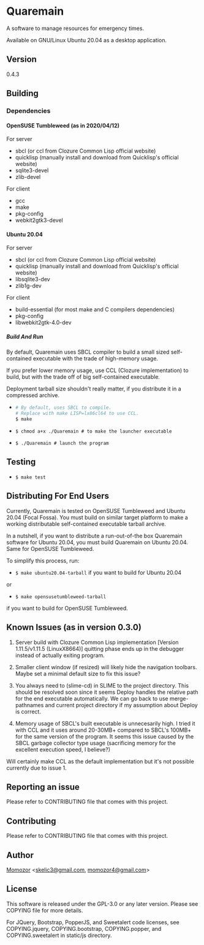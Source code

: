 # Quaremain

A software to manage resources for emergency times. 

Available on GNU/Linux Ubuntu 20.04 as a desktop application.


## Version

0.4.3


## Building

### Dependencies

#### OpenSUSE Tumbleweed (as in 2020/04/12)

For server

- sbcl (or ccl from Clozure Common Lisp official website)
- quicklisp (manually install and download from Quicklisp's official website)
- sqlite3-devel
- zlib-devel

For client

- gcc
- make
- pkg-config
- webkit2gtk3-devel

#### Ubuntu 20.04

For server

- sbcl (or ccl from Clozure Common Lisp official website)
- quicklisp (manually install and download from Quicklisp's official website)
- libsqlite3-dev
- zlib1g-dev

For client

- build-essential (for most make and C compilers dependencies)
- pkg-config
- libwebkit2gtk-4.0-dev


##### Build And Run

By default, Quaremain uses SBCL compiler to build a small sized
self-contained executable with the trade of high-memory usage.

If you prefer lower memory usage, use CCL (Clozure implementation) to build,
but with the trade off of big self-contained executable.

Deployment tarball size shouldn't really matter,
if you distribute it in a compressed archive.

- ```sh
  # By default, uses SBCL to compile.
  # Replace with make LISP=lx86cl64 to use CCL.
  $ make
  ```
  
- `$ chmod a+x ./Quaremain # to make the launcher executable`
- `$ ./Quaremain # launch the program`

## Testing

- `$ make test`

## Distributing For End Users

Currently, Quaremain is tested on OpenSUSE Tumbleweed and
Ubuntu 20.04 (Focal Fossa). You must build on similar target platform
to make a working distributable self-contained executable tarball archive.

In a nutshell, if you want to distribute a run-out-of-the box Quaremain
software for Ubuntu 20.04, you must build Quaremain on Ubuntu 20.04. Same
for OpenSUSE Tumbleweed.

To simplify this process, run:

- `$ make ubuntu20.04-tarball` if you want to build for Ubuntu 20.04

or

- `$ make opensusetumbleweed-tarball`

if you want to build for OpenSUSE Tumbleweed.

## Known Issues (as in version 0.3.0)

1. Server build with Clozure Common Lisp implementation [Version 1.11.5/v1.11.5
(LinuxX8664)] quitting phase ends up in the debugger instead of actually exiting
program.

2. Smaller client window (if resized) will likely hide the navigation toolbars.
Maybe set a minimal default size to fix this issue?

3. You always need to (slime-cd) in SLIME to the project directory. This
should be resolved soon since it seems Deploy handles the relative
path for the end executable automatically. We can go back to
use merge-pathnames and current project directory if my
assumption about Deploy is correct.

4. Memory usage of SBCL's built executable is unnecesarily high.
I tried it with CCL and it uses around 20-30MB+ compared to
SBCL's 100MB+ for the same version of the program.
It seems this issue caused by the SBCL garbage
collector type usage (sacrificing memory for
the excellent execution speed, I believe?)

Will certainly make CCL as the default implementation
but it's not possible currently due to issue 1.

## Reporting an issue

Please refer to CONTRIBUTING file that comes
with this project.


## Contributing

Please refer to CONTRIBUTING file that comes with this
project.


## Author

[Momozor](https://github.com/momozor) <skelic3@gmail.com, momozor4@gmail.com>


## License

This software is released under the GPL-3.0 or any later version.
Please see COPYING file for more details.

For JQuery, Bootstrap, PopperJS, and Sweetalert code licenses, see 
COPYING.jquery, COPYING.bootstrap, COPYING.popper, and COPYING.sweetalert in 
static/js directory.
